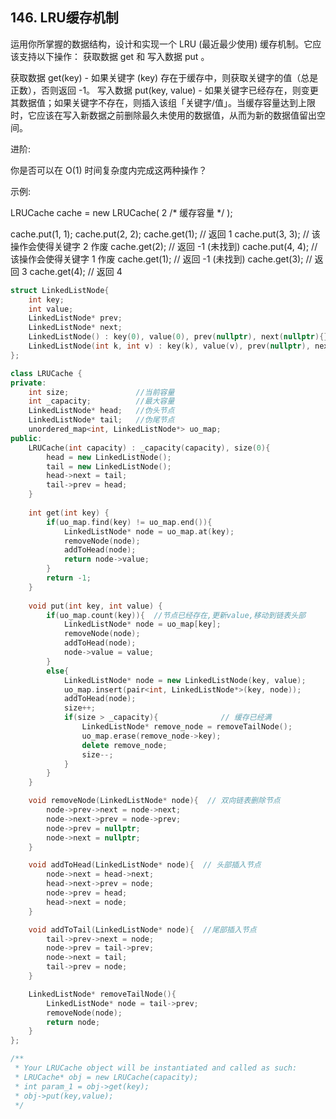 ## 146. LRU缓存机制
运用你所掌握的数据结构，设计和实现一个  LRU (最近最少使用) 缓存机制。它应该支持以下操作： 获取数据 get 和 写入数据 put 。

获取数据 get(key) - 如果关键字 (key) 存在于缓存中，则获取关键字的值（总是正数），否则返回 -1。
写入数据 put(key, value) - 如果关键字已经存在，则变更其数据值；如果关键字不存在，则插入该组「关键字/值」。当缓存容量达到上限时，它应该在写入新数据之前删除最久未使用的数据值，从而为新的数据值留出空间。

 

进阶:

你是否可以在 O(1) 时间复杂度内完成这两种操作？

 

示例:

LRUCache cache = new LRUCache( 2 /* 缓存容量 */ );

cache.put(1, 1);
cache.put(2, 2);
cache.get(1);       // 返回  1
cache.put(3, 3);    // 该操作会使得关键字 2 作废
cache.get(2);       // 返回 -1 (未找到)
cache.put(4, 4);    // 该操作会使得关键字 1 作废
cache.get(1);       // 返回 -1 (未找到)
cache.get(3);       // 返回  3
cache.get(4);       // 返回  4

```cpp
struct LinkedListNode{
    int key;
    int value;
    LinkedListNode* prev;
    LinkedListNode* next;
    LinkedListNode() : key(0), value(0), prev(nullptr), next(nullptr){}
    LinkedListNode(int k, int v) : key(k), value(v), prev(nullptr), next(nullptr){}
};

class LRUCache {
private:
    int size;               //当前容量
    int _capacity;          //最大容量
    LinkedListNode* head;   //伪头节点
    LinkedListNode* tail;   //伪尾节点
    unordered_map<int, LinkedListNode*> uo_map;
public:
    LRUCache(int capacity) : _capacity(capacity), size(0){
        head = new LinkedListNode();
        tail = new LinkedListNode();
        head->next = tail;
        tail->prev = head;
    }
    
    int get(int key) {
        if(uo_map.find(key) != uo_map.end()){
            LinkedListNode* node = uo_map.at(key);
            removeNode(node);
            addToHead(node);
            return node->value;
        }
        return -1;
    }
    
    void put(int key, int value) {
        if(uo_map.count(key)){  //节点已经存在,更新value,移动到链表头部
            LinkedListNode* node = uo_map[key];
            removeNode(node);
            addToHead(node);
            node->value = value;
        }
        else{
            LinkedListNode* node = new LinkedListNode(key, value);
            uo_map.insert(pair<int, LinkedListNode*>(key, node));
            addToHead(node);
            size++;
            if(size > _capacity){              // 缓存已经满
                LinkedListNode* remove_node = removeTailNode();
                uo_map.erase(remove_node->key);
                delete remove_node;
                size--;
            }
        }
    }

    void removeNode(LinkedListNode* node){  // 双向链表删除节点
        node->prev->next = node->next;
        node->next->prev = node->prev;
        node->prev = nullptr;
        node->next = nullptr;
    }

    void addToHead(LinkedListNode* node){  // 头部插入节点
        node->next = head->next;
        head->next->prev = node;
        node->prev = head;
        head->next = node;
    }

    void addToTail(LinkedListNode* node){  //尾部插入节点
        tail->prev->next = node;
        node->prev = tail->prev;
        node->next = tail;
        tail->prev = node;
    }

    LinkedListNode* removeTailNode(){
        LinkedListNode* node = tail->prev;
        removeNode(node);
        return node;
    }
};

/**
 * Your LRUCache object will be instantiated and called as such:
 * LRUCache* obj = new LRUCache(capacity);
 * int param_1 = obj->get(key);
 * obj->put(key,value);
 */
```
